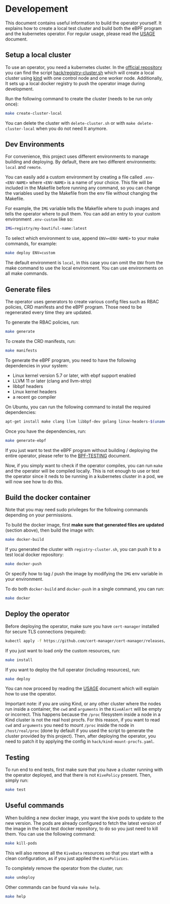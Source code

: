 # Developement

This document contains useful information to build the operator
yourself. It explains how to create a local test cluster and build
both the eBPF program and the kubernetes operator. For regular usage,
please read the [USAGE](./USAGE.md) document.

## Setup a local cluster

To use an operator, you need a kubernetes cluster. In the [official
repository](https://github.com/San7o/kivebpf) you can find the
script [hack/registry-cluster.sh](../hack/registry-cluster.sh) which will
create a local cluster using
[kind](https://github.com/kubernetes-sigs/kind) with one control node
and one worker node. Additionally, It sets up a local docker registry
to push the operator image during development.

Run the following command to create the cluster (needs to be run only
once):

```bash
make create-cluster-local
```

You can delete the cluster with `delete-cluster.sh` or with
`make delete-cluster-local` when you do not need It anymore.

## Dev Environments

For convenience, this project uses different environments to manage
building and deploying. By default, there are two different
environments: `local` and `remote`.

You can easily add a custom environment by creating a file called
`.env-<ENV-NAME>` where `<ENV-NAME>` is a name of your choice. This
file will be included in the Makefile before running any command, so
you can change the variables used by the Makefile from the env file
without changing the Makefile.

For example, the `IMG` variable tells the Makefile where to push
images and tells the operator where to pull them. You can add an entry
to your custom environment `.env-custom` like so:

```bash
IMG=registry/my-bautiful-name:latest
```

To select which environment to use, append `ENV=<ENV-NAME>` to your
make commands, for example:

```bash
make deploy ENV=custom
```

The default environment is `local`, in this case you can omit the `ENV`
from the make command to use the local environment. You can use
environments on all make commands.

## Generate files

The operator uses generators to create various config files such as
RBAC policies, CRD manifests and the eBPF program. Those need to be
regenerated every time they are updated.

To generate the RBAC policies, run:

```bash
make generate
```

To create the CRD manifests, run:

```bash
make manifests
```

To generate the eBPF program, you need to have the following
dependencies in your system:

- Linux kernel version 5.7 or later, with ebpf support enabled
- LLVM 11 or later (clang and llvm-strip)
- libbpf headers
- Linux kernel headers
- a recent go compiler

On Ubuntu, you can run the following command to install the required
dependencies:

```bash
apt-get install make clang llvm libbpf-dev golang linux-headers-$(uname -r)
```

Once you have the dependencies, run:

```bash
make generate-ebpf
```

If you just want to test the eBPF program without building / deploying
the entire operator, please refer to the
[BPF-TESTING](./EBPF-TESTING.md) document.

Now, if you simply want to check if the operator compiles, you can run
`make` and the operator will be compiled locally. This is not enough
to use or test the operator since it neds to be running in a
kubernetes cluster in a pod, we will now see how to do this.

## Build the docker container

Note that you may need sudo privileges for the following commands
depending on your permissions.

To build the docker image, first **make sure that generated files are
updated** (section above), then build the image with:

```bash
make docker-build
```

If you generated the cluster with `registry-cluster.sh`, you can push
it to a test local docker repository:

```bash
make docker-push
```

Or specify how to tag / push the image by modifying the `IMG` env
variable in your environment.

To do both `docker-build` and `docker-push` in a single command, you
can run:

```bash
make docker
```

## Deploy the operator

Before deploying the operator, make sure you have `cert-manager`
installed for secure TLS connections (required):

```bash
kubectl apply -f https://github.com/cert-manager/cert-manager/releases/latest/download/cert-manager.yaml
```

If you just want to load *only* the custom resources, run:

```bash
make install
```

If you want to deploy the full operator (including resources), run:

```bash
make deploy
```

You can now proceed by reading the [USAGE](./USAGE.md) document which
will explain how to use the operator.

Important note: if you are using Kind, or any other cluster where the
nodes run inside a container, the `cwd` and `arguments` in the
`KiveAlert` will be empty or incorrect. This happens because the
`/proc` filesystem inside a node in a Kind cluster is not the real
host procfs. For this reason, if you want to read `cwd` and
`arguments` you need to mount `/proc` inside the node in
`/host/real/proc` (done by default if you used the script to generate
the cluster provided by this project). Then, after deploying the
operator, you need to patch it by applying the config in
`hack/kind-mount-procfs.yaml`.

## Testing

To run end to end tests, first make sure that you have a cluster
running with the operator deployed, and that there is not `KivePolicy`
present. Then, simply run:

```bash
make test
```

## Useful commands

When building a new docker image, you want the kive pods to update to
the new version. The pods are already configured to fetch the latest
version of the image in the local test docker repository, to do so you
just need to kill them. You can use the following command:

```bash
make kill-pods
```

This will also remove all the `KiveData` resources so that you start
with a clean configuration, as if you just applied the `KivePolicies`.

To completely remove the operator from the cluster, run:

```bash
make undeploy
```

Other commands can be found via `make help`.

```bash
make help
```
